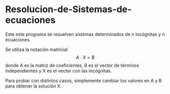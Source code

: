 # Resolucion-de-Sistemas-de-ecuaciones

Este este programa se resuelven sistemas determinados de n incógnitas y n ecuaciones

Se utiliza la notación matricial $$A\cdot X = B$$ donde A es la matriz de coeficientes, B es el vector de términos independientes y X es el vector con las incógnitas.

Para probar con distintos casos, simplemente cambiar los valores en A y B para obtener la solución X.



